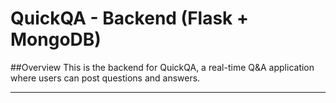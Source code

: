 ﻿# QuickQA - Backend (Flask + MongoDB)

 ##Overview
 This is the backend for QuickQA, a real-time Q&A application where users can post questions and answers.

---
 
